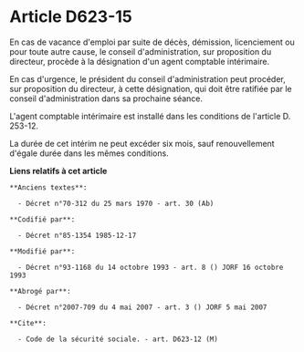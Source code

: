 # Article D623-15

En cas de vacance d'emploi par suite de décès, démission, licenciement ou pour toute autre cause, le conseil
d'administration, sur proposition du directeur, procède à la désignation d'un agent comptable intérimaire. 

En cas d'urgence, le président du conseil d'administration peut procéder, sur proposition du directeur, à cette désignation,
qui doit être ratifiée par le conseil d'administration dans sa prochaine séance. 

L'agent comptable intérimaire est installé dans les conditions de l'article D. 253-12. 

La durée de cet intérim ne peut excéder six mois, sauf renouvellement d'égale durée dans les mêmes conditions.

**Liens relatifs à cet article**

	**Anciens textes**:

	  - Décret n°70-312 du 25 mars 1970 - art. 30 (Ab)

	**Codifié par**:

	  - Décret n°85-1354 1985-12-17

	**Modifié par**:

	  - Décret n°93-1168 du 14 octobre 1993 - art. 8 () JORF 16 octobre 1993

	**Abrogé par**:

	  - Décret n°2007-709 du 4 mai 2007 - art. 3 () JORF 5 mai 2007

	**Cite**:

	  - Code de la sécurité sociale. - art. D623-12 (M)

